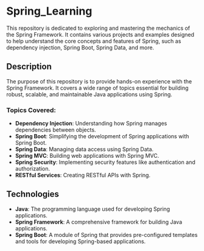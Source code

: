 # Spring_Learning

This repository is dedicated to exploring and mastering the mechanics of the Spring Framework. It contains various projects and examples designed to help understand the core concepts and features of Spring, such as dependency injection, Spring Boot, Spring Data, and more.

## Description

The purpose of this repository is to provide hands-on experience with the Spring Framework. It covers a wide range of topics essential for building robust, scalable, and maintainable Java applications using Spring.

### Topics Covered:
- **Dependency Injection**: Understanding how Spring manages dependencies between objects.
- **Spring Boot**: Simplifying the development of Spring applications with Spring Boot.
- **Spring Data**: Managing data access using Spring Data.
- **Spring MVC**: Building web applications with Spring MVC.
- **Spring Security**: Implementing security features like authentication and authorization.
- **RESTful Services**: Creating RESTful APIs with Spring.

## Technologies

- **Java**: The programming language used for developing Spring applications.
- **Spring Framework**: A comprehensive framework for building Java applications.
- **Spring Boot**: A module of Spring that provides pre-configured templates and tools for developing Spring-based applications.
